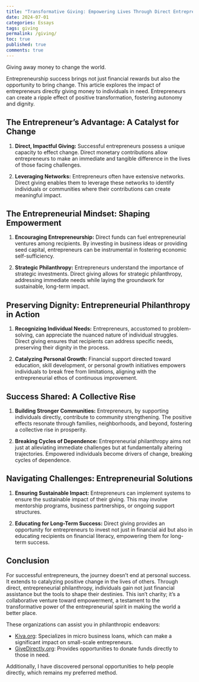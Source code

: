 ```yaml
---
title: "Transformative Giving: Empowering Lives Through Direct Entrepreneurial Philanthropy"
date: 2024-07-01
categories: Essays
tags: giving
permalink: /giving/
toc: true
published: true
comments: true
---
```

Giving away money to change the world.
<!--more--> 
Entrepreneurship success brings not just financial rewards but also the opportunity to bring change. This article explores the impact of entrepreneurs directly giving money to individuals in need. Entrepreneurs can create a ripple effect of positive transformation, fostering autonomy and dignity.

## The Entrepreneur’s Advantage: A Catalyst for Change

1. **Direct, Impactful Giving:** Successful entrepreneurs possess a unique capacity to effect change. Direct monetary contributions allow entrepreneurs to make an immediate and tangible difference in the lives of those facing challenges.

2. **Leveraging Networks:** Entrepreneurs often have extensive networks. Direct giving enables them to leverage these networks to identify individuals or communities where their contributions can create meaningful impact.

## The Entrepreneurial Mindset: Shaping Empowerment

1. **Encouraging Entrepreneurship:** Direct funds can fuel entrepreneurial ventures among recipients. By investing in business ideas or providing seed capital, entrepreneurs can be instrumental in fostering economic self-sufficiency.

2. **Strategic Philanthropy:** Entrepreneurs understand the importance of strategic investments. Direct giving allows for strategic philanthropy, addressing immediate needs while laying the groundwork for sustainable, long-term impact.

## Preserving Dignity: Entrepreneurial Philanthropy in Action

1. **Recognizing Individual Needs:** Entrepreneurs, accustomed to problem-solving, can appreciate the nuanced nature of individual struggles. Direct giving ensures that recipients can address specific needs, preserving their dignity in the process.

2. **Catalyzing Personal Growth:** Financial support directed toward education, skill development, or personal growth initiatives empowers individuals to break free from limitations, aligning with the entrepreneurial ethos of continuous improvement.

## Success Shared: A Collective Rise

1. **Building Stronger Communities:** Entrepreneurs, by supporting individuals directly, contribute to community strengthening. The positive effects resonate through families, neighborhoods, and beyond, fostering a collective rise in prosperity.

2. **Breaking Cycles of Dependence:** Entrepreneurial philanthropy aims not just at alleviating immediate challenges but at fundamentally altering trajectories. Empowered individuals become drivers of change, breaking cycles of dependence.

## Navigating Challenges: Entrepreneurial Solutions

1. **Ensuring Sustainable Impact:** Entrepreneurs can implement systems to ensure the sustainable impact of their giving. This may involve mentorship programs, business partnerships, or ongoing support structures.

2. **Educating for Long-Term Success:** Direct giving provides an opportunity for entrepreneurs to invest not just in financial aid but also in educating recipients on financial literacy, empowering them for long-term success.

## Conclusion
For successful entrepreneurs, the journey doesn’t end at personal success. It extends to catalyzing positive change in the lives of others. Through direct, entrepreneurial philanthropy, individuals gain not just financial assistance but the tools to shape their destinies. This isn’t charity; it’s a collaborative venture toward empowerment, a testament to the transformative power of the entrepreneurial spirit in making the world a better place.

These organizations can assist you in philanthropic endeavors:

- [Kiva.org](https://kiva.org): Specializes in micro business loans, which can make a significant impact on small-scale entrepreneurs.
- [GiveDirectly.org](https://givedirectly.org): Provides opportunities to donate funds directly to those in need.

Additionally, I have discovered personal opportunities to help people directly, which remains my preferred method.